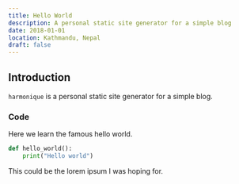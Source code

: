 ```yaml
---
title: Hello World
description: A personal static site generator for a simple blog
date: 2018-01-01
location: Kathmandu, Nepal
draft: false
---
```


## Introduction

`harmonique` is a personal static site generator for a simple blog.


### Code

Here we learn the famous hello world.

```python
def hello_world():
    print("Hello world")
```

This could be the lorem ipsum I was hoping for.
